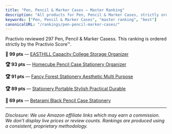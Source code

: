 ```yaml
---
title: "Pen, Pencil & Marker Cases — Master Ranking"
description: "All products for Pen, Pencil & Marker Cases, strictly ordered by the Practivio Score™."
keywords: ["Pen, Pencil & Marker Cases", "master ranking", "best"]
canonicalURL: "/rankings/pen-pencil-marker-cases/"
---
```


Practivio reviewed 297 Pen, Pencil & Marker Casess. This ranking is ordered strictly by the Practivio Score™.

**💎 99 pts** — [EASTHILL Capacity College Storage Organizer](/products/easthill-capacity-college-storage-organizer-B07H6KNP9R/)

**🏆 93 pts** — [Homecube Pencil Case Stationery Organizer](/products/homecube-pencil-case-stationery-organizer-B07CN1KQPN/)

**🏆 91 pts** — [Fancy Forest Stationery Aesthetic Multi Purpose](/products/fancy-forest-stationery-aesthetic-multi-purpose-B09MFMJWLF/)

**🏆 89 pts** — [Stationery Portable Stylish Practical Durable](/products/stationery-portable-stylish-practical-durable-B07CRXBKNM/)

**🚫 69 pts** — [Betarami Black Pencil Case Stationery](/products/betarami-black-pencil-case-stationery-B0D8WNB9JL/)

---
_Disclosure: We use Amazon affiliate links which may earn a commission. We don’t display live prices or review counts. Rankings are produced using a consistent, proprietary methodology._
